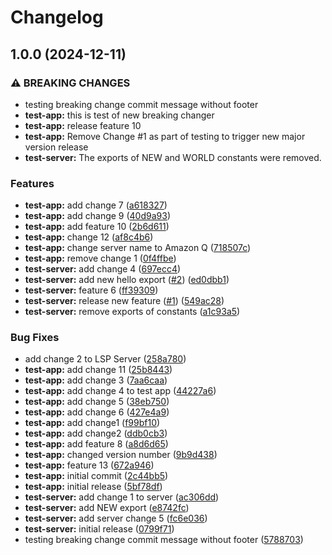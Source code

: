 # Changelog

## 1.0.0 (2024-12-11)


### ⚠ BREAKING CHANGES

* testing breaking change commit message without footer
* **test-app:** this is test of new breaking changer
* **test-app:** release feature 10
* **test-app:** Remove Change #1 as part of testing to trigger new major version release
* **test-server:** The exports of NEW and WORLD constants were removed.

### Features

* **test-app:** add change 7 ([a618327](https://github.com/viktorsaws/semrel-monorepo-experiment/commit/a618327ac13cb3a25e44571950c8012f8d8c5182))
* **test-app:** add change 9 ([40d9a93](https://github.com/viktorsaws/semrel-monorepo-experiment/commit/40d9a93a13f24a5ac2afe2c8b25f82afcf8a71e5))
* **test-app:** add feature 10 ([2b6d611](https://github.com/viktorsaws/semrel-monorepo-experiment/commit/2b6d6115e4abeb59c3b49f795ce21d0ebfcbf0b2))
* **test-app:** change 12 ([af8c4b6](https://github.com/viktorsaws/semrel-monorepo-experiment/commit/af8c4b67d11e5cb7c2f2c924066c00feaf5ea4f4))
* **test-app:** change server name to Amazon Q ([718507c](https://github.com/viktorsaws/semrel-monorepo-experiment/commit/718507ccb3c430d99af95cd832622eaa13e76a00))
* **test-app:** remove change 1 ([0f4ffbe](https://github.com/viktorsaws/semrel-monorepo-experiment/commit/0f4ffbed43355450d556c652f5e6f66522325fc3))
* **test-server:** add change 4 ([697ecc4](https://github.com/viktorsaws/semrel-monorepo-experiment/commit/697ecc4f07b3b60ad3bc6d869d03d94ab39fbfa9))
* **test-server:** add new hello export ([#2](https://github.com/viktorsaws/semrel-monorepo-experiment/issues/2)) ([ed0dbb1](https://github.com/viktorsaws/semrel-monorepo-experiment/commit/ed0dbb1b2e202dda49f55a2b9ebea9a24426dbd5))
* **test-server:** feature 6 ([ff39309](https://github.com/viktorsaws/semrel-monorepo-experiment/commit/ff3930938fa92791c092c896313db5abd7f784dd))
* **test-server:** release new feature ([#1](https://github.com/viktorsaws/semrel-monorepo-experiment/issues/1)) ([549ac28](https://github.com/viktorsaws/semrel-monorepo-experiment/commit/549ac28ed5111f4face675d08042fcb984ba4a3f))
* **test-server:** remove exports of constants ([a1c93a5](https://github.com/viktorsaws/semrel-monorepo-experiment/commit/a1c93a585c6a874dc901898ac61df439b0fdc025))


### Bug Fixes

* add change 2 to LSP Server ([258a780](https://github.com/viktorsaws/semrel-monorepo-experiment/commit/258a780195eaac85a4add40e0f4c9607c9fb55ea))
* **test-app:** add change 11 ([25b8443](https://github.com/viktorsaws/semrel-monorepo-experiment/commit/25b84436db21f1cde749b036175cc96530e3d7cf))
* **test-app:** add change 3 ([7aa6caa](https://github.com/viktorsaws/semrel-monorepo-experiment/commit/7aa6caa1d367759a4102f867bd62d06de4047c9d))
* **test-app:** add change 4 to test app ([44227a6](https://github.com/viktorsaws/semrel-monorepo-experiment/commit/44227a633074e45091cb8c0f2c92bde3ae2014cc))
* **test-app:** add change 5 ([38eb750](https://github.com/viktorsaws/semrel-monorepo-experiment/commit/38eb7509fb21906ba788c84361b1ba99b0bc916a))
* **test-app:** add change 6 ([427e4a9](https://github.com/viktorsaws/semrel-monorepo-experiment/commit/427e4a91435af06c6ed7c31dae7c20f92e18389b))
* **test-app:** add change1 ([f99bf10](https://github.com/viktorsaws/semrel-monorepo-experiment/commit/f99bf10d7b293913237cd20f0a2d7fcc92ef0b11))
* **test-app:** add change2 ([ddb0cb3](https://github.com/viktorsaws/semrel-monorepo-experiment/commit/ddb0cb36206a03bff2758c2c6bee607496c3c0c2))
* **test-app:** add feature 8 ([a8d6d65](https://github.com/viktorsaws/semrel-monorepo-experiment/commit/a8d6d6504d7157242f30147041d1b5b54a2e2e66))
* **test-app:** changed version number ([9b9d438](https://github.com/viktorsaws/semrel-monorepo-experiment/commit/9b9d43879bdcc586f270616b78696d605743a4d4))
* **test-app:** feature 13 ([672a946](https://github.com/viktorsaws/semrel-monorepo-experiment/commit/672a946dc036bb27298ea0785db7eb2b721b5e4f))
* **test-app:** initial commit ([2c44bb5](https://github.com/viktorsaws/semrel-monorepo-experiment/commit/2c44bb582ef288ded76eeaf8dfe111bac387e7fa))
* **test-app:** initial release ([5bf78df](https://github.com/viktorsaws/semrel-monorepo-experiment/commit/5bf78dfbb5d3d1a9f924c21c03ae01a4354a2d49))
* **test-server:** add change 1 to server ([ac306dd](https://github.com/viktorsaws/semrel-monorepo-experiment/commit/ac306dd31e883229f9eb808792a711d5be471f63))
* **test-server:** add NEW export ([e8742fc](https://github.com/viktorsaws/semrel-monorepo-experiment/commit/e8742fc99a548ed099886eebf78e5c6ae1878b5e))
* **test-server:** add server change 5 ([fc6e036](https://github.com/viktorsaws/semrel-monorepo-experiment/commit/fc6e036437fc0dd245245cbb4daf250454e36179))
* **test-server:** initial release ([0799f71](https://github.com/viktorsaws/semrel-monorepo-experiment/commit/0799f71bbe62b00ee0d3dc768a74edbd440530d9))
* testing breaking change commit message without footer ([5788703](https://github.com/viktorsaws/semrel-monorepo-experiment/commit/57887038e0b351da37119caeb4607265a15e7400))
